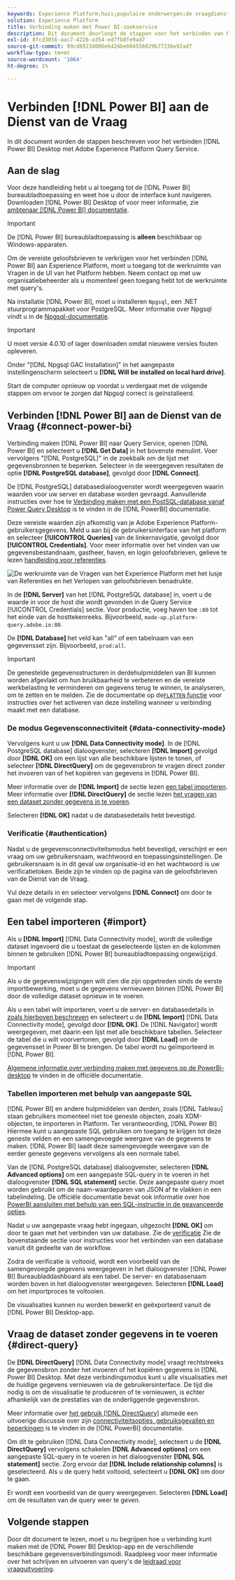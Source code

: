 ```yaml
---
keywords: Experience Platform;huis;populaire onderwerpen;de vraagdienst;de dienst van de vraag;Power BI;macht bi;verbindt met de vraagdienst;
solution: Experience Platform
title: Verbinding maken met Power BI-zoekservice
description: Dit document doorloopt de stappen voor het verbinden van Power BI met de Dienst van de Vraag van Adobe Experience Platform.
exl-id: 8fcd3056-aac7-4226-a354-ed7fb8fe9ad7
source-git-commit: 99cd69234006e6424be604556829b77236e92ad7
workflow-type: tm+mt
source-wordcount: '1064'
ht-degree: 1%

---
```


# Verbinden [!DNL Power BI] aan de Dienst van de Vraag

In dit document worden de stappen beschreven voor het verbinden [!DNL Power BI] Desktop met Adobe Experience Platform Query Service.

## Aan de slag

Voor deze handleiding hebt u al toegang tot de [!DNL Power BI] bureaubladtoepassing en weet hoe u door de interface kunt navigeren. Downloaden [!DNL Power BI] Desktop of voor meer informatie, zie [ambtenaar [!DNL Power BI] documentatie](https://docs.microsoft.com/en-us/power-bi/).

>[!IMPORTANT]
>
> De [!DNL Power BI] bureaubladtoepassing is **alleen** beschikbaar op Windows-apparaten.

Om de vereiste geloofsbrieven te verkrijgen voor het verbinden [!DNL Power BI] aan Experience Platform, moet u toegang tot de werkruimte van Vragen in de UI van het Platform hebben. Neem contact op met uw organisatiebeheerder als u momenteel geen toegang hebt tot de werkruimte met query&#39;s.

Na installatie [!DNL Power BI], moet u installeren `Npgsql`, een .NET stuurprogrammapakket voor PostgreSQL. Meer informatie over Npgsql vindt u in de [Npgsql-documentatie](https://www.npgsql.org/doc/index.html).

>[!IMPORTANT]
>
>U moet versie 4.0.10 of lager downloaden omdat nieuwere versies fouten opleveren.

Onder &quot;[!DNL Npgsql GAC Installation]&quot; in het aangepaste instellingenscherm selecteert u **[!DNL Will be installed on local hard drive]**.

Start de computer opnieuw op voordat u verdergaat met de volgende stappen om ervoor te zorgen dat Npgsql correct is geïnstalleerd.

## Verbinden [!DNL Power BI] aan de Dienst van de Vraag {#connect-power-bi}

Verbinding maken [!DNL Power BI] naar Query Service, openen [!DNL Power BI] en selecteert u **[!DNL Get Data]** in het bovenste menulint. Voer vervolgens &quot;[!DNL PostgreSQL]&quot; in de zoekbalk om de lijst met gegevensbronnen te beperken. Selecteer in de weergegeven resultaten de optie **[!DNL PostgreSQL database]**, gevolgd door **[!DNL Connect]**.

De [!DNL PostgreSQL] databasedialoogvenster wordt weergegeven waarin waarden voor uw server en database worden gevraagd. Aanvullende instructies over hoe te [Verbinding maken met een PostSQL-database vanaf Power Query Desktop](https://learn.microsoft.com/en-us/power-query/connectors/postgresql#connect-to-a-postgresql-database-from-power-query-desktop) is te vinden in de [!DNL PowerBI] documentatie.

Deze vereiste waarden zijn afkomstig van je Adobe Experience Platform-gebruikersgegevens. Meld u aan bij de gebruikersinterface van het platform en selecteer **[!UICONTROL Queries]** van de linkernavigatie, gevolgd door **[!UICONTROL Credentials]**. Voor meer informatie over het vinden van uw gegevensbestandnaam, gastheer, haven, en login geloofsbrieven, gelieve te lezen [handleiding voor referenties](../ui/credentials.md).

![De werkruimte van de Vragen van het Experience Platform met het lusje van Referenties en het Verlopen van geloofsbrieven benadrukte.](../images/clients/power-bi/query-service-credentials-page.png)

In de **[!DNL Server]** van het [!DNL PostgreSQL database] in, voert u de waarde in voor de host die wordt gevonden in de Query Service [!UICONTROL Credentials] sectie. Voor productie, voeg haven toe `:80` tot het einde van de hosttekenreeks. Bijvoorbeeld, `made-up.platform-query.adobe.io:80`.

De **[!DNL Database]** het veld kan &quot;all&quot; of een tabelnaam van een gegevensset zijn. Bijvoorbeeld, `prod:all`.

>[!IMPORTANT]
>
>De genestelde gegevensstructuren in derdehulpmiddelen van BI kunnen worden afgevlakt om hun bruikbaarheid te verbeteren en de vereiste werkbelasting te verminderen om gegevens terug te winnen, te analyseren, om te zetten en te melden. Zie de documentatie op de[`FLATTEN` functie](../key-concepts/flatten-nested-data.md) voor instructies over het activeren van deze instelling wanneer u verbinding maakt met een database.

### De modus Gegevensconnectiviteit {#data-connectivity-mode}

Vervolgens kunt u uw **[!DNL Data Connectivity mode]**. In de [!DNL PostgreSQL database] dialoogvenster, selecteren **[!DNL Import]** gevolgd door **[!DNL OK]** om een lijst van alle beschikbare lijsten te tonen, of selecteer **[!DNL DirectQuery]** om de gegevensbron te vragen direct zonder het invoeren van of het kopiëren van gegevens in [!DNL Power BI].

Meer informatie over de **[!DNL Import]** de sectie lezen [een tabel importeren](#import). Meer informatie over **[!DNL DirectQuery]** de sectie lezen [het vragen van een dataset zonder gegevens in te voeren](#direct-query).

Selecteren **[!DNL OK]** nadat u de databasedetails hebt bevestigd.

### Verificatie {#authentication}

Nadat u de gegevensconnectiviteitsmodus hebt bevestigd, verschijnt er een vraag om uw gebruikersnaam, wachtwoord en toepassingsinstellingen. De gebruikersnaam is in dit geval uw organisatie-id en het wachtwoord is uw verificatietoken. Beide zijn te vinden op de pagina van de geloofsbrieven van de Dienst van de Vraag.

Vul deze details in en selecteer vervolgens **[!DNL Connect]** om door te gaan met de volgende stap.

## Een tabel importeren {#import}

Als u **[!DNL Import]** [!DNL Data Connectivity mode], wordt de volledige dataset ingevoerd die u toestaat de geselecteerde lijsten en de kolommen binnen te gebruiken [!DNL Power BI] bureaubladtoepassing ongewijzigd.

>[!IMPORTANT]
>
>Als u de gegevenswijzigingen wilt zien die zijn opgetreden sinds de eerste importbewerking, moet u de gegevens vernieuwen binnen [!DNL Power BI] door de volledige dataset opnieuw in te voeren.

Als u een tabel wilt importeren, voert u de server- en databasedetails in [zoals hierboven beschreven](#connect-power-bi) en selecteert u de **[!DNL Import]** [!DNL Data Connectivity mode], gevolgd door **[!DNL OK]**. De [!DNL Navigator] wordt weergegeven, met daarin een lijst met alle beschikbare tabellen. Selecteer de tabel die u wilt voorvertonen, gevolgd door **[!DNL Load]** om de gegevensset in Power BI te brengen. De tabel wordt nu geïmporteerd in [!DNL Power BI].

[Algemene informatie over verbinding maken met gegevens op de PowerBi-desktop](https://learn.microsoft.com/en-us/power-bi/connect-data/desktop-quickstart-connect-to-data#connect-to-data) te vinden in de officiële documentatie.

### Tabellen importeren met behulp van aangepaste SQL

[!DNL Power BI] en andere hulpmiddelen van derden, zoals [!DNL Tableau] staan gebruikers momenteel niet toe geneste objecten, zoals XDM-objecten, te importeren in Platform. Ter verantwoording, [!DNL Power BI] Hiermee kunt u aangepaste SQL gebruiken om toegang te krijgen tot deze geneste velden en een samengevoegde weergave van de gegevens te maken. [!DNL Power BI] laadt deze samengevoegde weergave van de eerder geneste gegevens vervolgens als een normale tabel.

Van de [!DNL PostgreSQL database] dialoogvenster, selecteren **[!DNL Advanced options]** om een aangepaste SQL-query in te voeren in het dialoogvenster **[!DNL SQL statement]** sectie. Deze aangepaste query moet worden gebruikt om de naam-waardeparen van JSON af te vlakken in een tabelindeling. De officiële documentatie bevat ook informatie over hoe [PowerBI aansluiten met behulp van een SQL-instructie in de geavanceerde opties](https://learn.microsoft.com/en-us/power-query/connectors/postgresql#connect-using-advanced-options).

Nadat u uw aangepaste vraag hebt ingegaan, uitgezocht **[!DNL OK]** om door te gaan met het verbinden van uw database. Zie de [verificatie](#authentication) Zie de bovenstaande sectie voor instructies voor het verbinden van een database vanuit dit gedeelte van de workflow.

Zodra de verificatie is voltooid, wordt een voorbeeld van de samengevoegde gegevens weergegeven in het dialoogvenster [!DNL Power BI] Bureaubladdashboard als een tabel. De server- en databasenaam worden boven in het dialoogvenster weergegeven. Selecteren **[!DNL Load]** om het importproces te voltooien.

De visualisaties kunnen nu worden bewerkt en geëxporteerd vanuit de [!DNL Power BI] Desktop-app.

## Vraag de dataset zonder gegevens in te voeren {#direct-query}

De **[!DNL DirectQuery]** [!DNL Data Connectivity mode] vraagt rechtstreeks de gegevensbron zonder het invoeren of het kopiëren gegevens in [!DNL Power BI] Desktop. Met deze verbindingsmodus kunt u alle visualisaties met de huidige gegevens vernieuwen via de gebruikersinterface. De tijd die nodig is om de visualisatie te produceren of te vernieuwen, is echter afhankelijk van de prestaties van de onderliggende gegevensbron.

Meer informatie over [het gebruik [!DNL DirectQuery]](https://learn.microsoft.com/en-us/power-bi/connect-data/desktop-use-directquery) alsmede een uitvoerige discussie over zijn [connectiviteitsopties, gebruiksgevallen en beperkingen](https://learn.microsoft.com/en-us/power-bi/connect-data/desktop-directquery-about) is te vinden in de [!DNL PowerBI] documentatie.

Om dit te gebruiken [!DNL Data Connectivity mode], selecteert u de **[!DNL DirectQuery]** vervolgens schakelen **[!DNL Advanced options]** om een aangepaste SQL-query in te voeren in het dialoogvenster **[!DNL SQL statement]** sectie. Zorg ervoor dat **[!DNL Include relationship columns]** is geselecteerd. Als u de query hebt voltooid, selecteert u **[!DNL OK]** om door te gaan.

Er wordt een voorbeeld van de query weergegeven. Selecteren **[!DNL Load]** om de resultaten van de query weer te geven.

## Volgende stappen

Door dit document te lezen, moet u nu begrijpen hoe u verbinding kunt maken met de [!DNL Power BI] Desktop-app en de verschillende beschikbare gegevensverbindingsmodi. Raadpleeg voor meer informatie over het schrijven en uitvoeren van query&#39;s de [leidraad voor vraaguitvoering](../best-practices/writing-queries.md).
